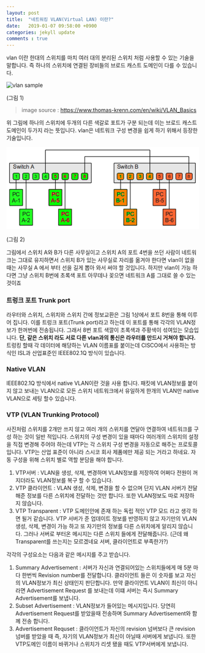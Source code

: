 ```yaml
---
layout: post
title:  "네트워킹 VLAN(Virtual LAN) 이란?"
date:   2019-01-07 09:58:00 +0900
categories: jekyll update
comments : true
---
```


vlan 이란 한대의 스위치를 마치 여러 대의 분리된 스위치 처럼 사용할 수 있는 기술을 말합니다. 즉 하나의 스위치에 연결된 장비들의 브로드 캐스트 도메인이 다를 수 있습니다.

![vlan sample](https://www.thomas-krenn.com/de/wikiDE/images/4/4f/VLAN-Grundlagen-Beispiel-3.png)

(그림 1)
> image source : https://www.thomas-krenn.com/en/wiki/VLAN_Basics

위 그림에 하나의 스위치에 두개의 다른 색갈로 포트가 구분 되는데 이는 브로드 캐스트 도메인이 두가지 라는 뜻입니다. vlan은 네트워크 구성 변경을 쉽게 하기 위해서 등장한 기술입니다.


![no vlan](https://github.com/gwnuysw/gwnuysw.github.io/blob/master/_images/packetTracer/pt2/VLAN-Grundlagen-Beispiel-2.png?raw=true)

(그림 2)

그림에서 스위치 A와 B가 다른 사무실이고 스위치 A의 포트 4번을 쓰던 사람이 네트워크는 그대로 유지하면서 스위치 B가 있는 사무실로 자리를 옮겨야 한다면 vlan이 없을때는 사무실 A 에서 부터 선을 길게 뽑아 와서 써야 할 것입니다. 하지만 vlan이 가능 하다면 그냥 스위치 B번에 초록색 포트 아무데나 꽂으면 네트워크 A를 그대로 쓸 수 있는 것이죠

### 트렁크 포트 Trunk port

라우터와 스위치, 스위치와 스위치 간에 정보교환은 그림 1상에서 포트 8번을 통해 이루어 집니다. 이를 트렁크 포트(Trunk port)라고 하는데 이 포트를 통해 각각의 VLAN정보가 한꺼번에 전송됩니다. 그래서 8번 포트 색깔이 초록색과 주황색이 섞여있는 모습입니다. **단, 같은 스위치 라도 서로 다른 vlan과의 통신은 라우터를 만드시 거쳐야 합니다.** 트렁킹 할때 각 데이터에 해당하는 VLAN 이름표를 붙이는데 CISCO에서 사용하는 방식인 ISL과 산업표준인 IEEE802.1Q 방식이 있습니다.

### Native VLAN
IEEE802.1Q 방식에서 native VLAN이란 것을 사용 합니다. 패킷에 VLAN정보를 붙이지 않고 보내는 VLAN으로 모든 스위치 네트워크에서 유일하게 한개의 VLAN만 native VLAN으로 세팅 할수 있습니다.

### VTP (VLAN Trunking Protocol)

사진처럼 스위치를 2개만 쓰지 않고 여러 개의 스위치를 연달아 연결하여 네트워크를 구성 하는 것이 일반 적입니다.
스위치의 구성 변경이 있을 때마다 여러개의 스위치의 설정을 직접 변경해 주어야 하는데 VTP는 각 스위치 구성 변경을 자동으로 해주는 프로토콜 입니다. VTP는 산업 표준이 아니라 스시코 회사 제품에만 제공 되는 거라고 하네요. 자동 구성을 위해 스위치 별로 역할 분담을 해야 합니다.

1. VTP서버 : VLAN을 생성, 삭제, 변경하며 VLAN정보를 저장하여 어쩌다 전원이 꺼지더라도 VLAN정보를 복구 할 수 있습니다.
2. VTP 클라이언트 : VLAN 생성, 삭제, 변경을 할 수 없으며 단지 VLAN 서버가 전달 해준 정보를 다른 스위치에 전달하는 것만 합니다. 또한 VLAN정보도 따로 저장하지 않습니다.
3. VTP Transparent : VTP 도메인안에 존재 하는 독립 적인 VTP 모드 라고 생각 하면 될거 같습니다. VTP 서버가 준 업데이트 정보를 반영하지 않고 자기만의 VLAN 생성, 삭제, 변경이 가능 하고 또 자기만의 정보를 다른 스위치에게 알리지 않습니다. 그러나 서버로 부터온 메시지는 다른 스위치 들에게 전달해줍니다. (근데 왜 Transparent를 쓰는지는 모르겠네요 서버, 클라이언트로 부족한가?)

각각의 구성요소는 다음과 같은 메시지를 주고 받습니다.

1. Summary Advertisement : 서버가 자신과 연결되어있는 스위치들에게 매 5분 마다 한번씩 Revision number를 전달합니다. 클라이언트 들은 이 숫자를 보고 자신의 VLAN정보가 최신 상태인지 판단합니다. 만약 클라이언트 VLAN이 최신이 아니라면 Advertisement Request 를 보내는데 이떄 서버는 즉시 Summary Advertisement를 보냅니다.
2. Subset Advertisement : VLAN정보가 들어있는 메시지입니다. 당연히 Advertisement Request를 받았을때 전송하며 Summary Advertisement와 함께 전송 합니다.
3. Advertisement Requset : 클라이언트가 자신의 revision 넘버보다 큰 revision 넘버를 받았을 때 즉, 자기의 VLAN정보가 최신이 아닐때 서버에게 보냅니다. 또한 VTP도메인 이름이 바뀌거나 스위치가 리셋 됐을 때도 VTP서버에게 보냅니다.
